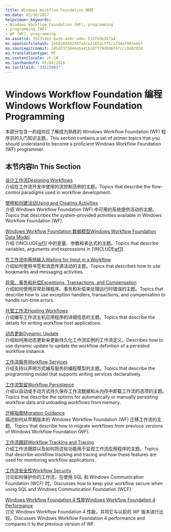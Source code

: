 ```yaml
---
title: Windows Workflow Foundation 编程
ms.date: 03/30/2017
helpviewer_keywords:
- Windows Workflow Foundation [WF], programming
- programming [WF]
- WF [WF], programming
ms.assetid: f62354e2-6a2b-4e8c-a4bc-533fb96267a4
ms.openlocfilehash: 2e60a98492947a5ce21652cff1ca7dda7993e8bf
ms.sourcegitcommit: 3d5d33f384eeba41b2dff79d096f47ccc8d8f03d
ms.translationtype: MT
ms.contentlocale: zh-CN
ms.lasthandoff: 05/04/2018
ms.locfileid: "33515683"
---
```

# <a name="windows-workflow-foundation-programming"></a><span data-ttu-id="dba88-102">Windows Workflow Foundation 编程</span><span class="sxs-lookup"><span data-stu-id="dba88-102">Windows Workflow Foundation Programming</span></span>
<span data-ttu-id="dba88-103">本部分包含一的组你应了解成为熟练的 Windows Workflow Foundation (WF) 程序员的入门知识主题。</span><span class="sxs-lookup"><span data-stu-id="dba88-103">This section contains a set of primer topics that you should understand to become a proficient Windows Workflow Foundation (WF) programmer.</span></span>  
  
## <a name="in-this-section"></a><span data-ttu-id="dba88-104">本节内容</span><span class="sxs-lookup"><span data-stu-id="dba88-104">In This Section</span></span>  
 [<span data-ttu-id="dba88-105">设计工作流</span><span class="sxs-lookup"><span data-stu-id="dba88-105">Designing Workflows</span></span>](../../../docs/framework/windows-workflow-foundation/designing-workflows.md)  
 <span data-ttu-id="dba88-106">介绍在工作流开发中使用的流控制范例的主题。</span><span class="sxs-lookup"><span data-stu-id="dba88-106">Topics that describe the flow-control paradigms used in workflow development.</span></span>  
  
 [<span data-ttu-id="dba88-107">使用和创建活动</span><span class="sxs-lookup"><span data-stu-id="dba88-107">Using and Creating Activities</span></span>](../../../docs/framework/windows-workflow-foundation/using-and-creating-activities.md)  
 <span data-ttu-id="dba88-108">介绍 Windows Workflow Foundation (WF) 中可用的系统提供活动的主题。</span><span class="sxs-lookup"><span data-stu-id="dba88-108">Topics that describes the system-provided activities available in Windows Workflow Foundation (WF).</span></span>  
  
 [<span data-ttu-id="dba88-109">Windows Workflow Foundation 数据模型</span><span class="sxs-lookup"><span data-stu-id="dba88-109">Windows Workflow Foundation Data Model</span></span>](../../../docs/framework/windows-workflow-foundation/data-model.md)  
 <span data-ttu-id="dba88-110">介绍 [!INCLUDE[wf1](../../../includes/wf1-md.md)] 中的变量、参数和表达式的主题。</span><span class="sxs-lookup"><span data-stu-id="dba88-110">Topics that describe variables, arguments and expressions in [!INCLUDE[wf1](../../../includes/wf1-md.md)].</span></span>  
  
 [<span data-ttu-id="dba88-111">在工作流中等待输入</span><span class="sxs-lookup"><span data-stu-id="dba88-111">Waiting for Input in a Workflow</span></span>](../../../docs/framework/windows-workflow-foundation/waiting-for-input-in-a-workflow.md)  
 <span data-ttu-id="dba88-112">介绍如何使用书签和消息传递活动的主题。</span><span class="sxs-lookup"><span data-stu-id="dba88-112">Topics that describes how to use bookmarks and messaging activities.</span></span>  
  
 [<span data-ttu-id="dba88-113">异常、事务和补偿</span><span class="sxs-lookup"><span data-stu-id="dba88-113">Exceptions, Transactions, and Compensation</span></span>](../../../docs/framework/windows-workflow-foundation/exceptions-transactions-and-compensation.md)  
 <span data-ttu-id="dba88-114">介绍如何使用异常处理程序、事务和补偿来处理运行时错误的主题。</span><span class="sxs-lookup"><span data-stu-id="dba88-114">Topics that describe how to use exception handlers, transactions, and compensation to handle run-time errors.</span></span>  
  
 [<span data-ttu-id="dba88-115">托管工作流</span><span class="sxs-lookup"><span data-stu-id="dba88-115">Hosting Workflows</span></span>](../../../docs/framework/windows-workflow-foundation/hosting-workflows.md)  
 <span data-ttu-id="dba88-116">介绍编写工作流主机应用程序的详细信息的主题。</span><span class="sxs-lookup"><span data-stu-id="dba88-116">Topics that describe the details for writing workflow host applications.</span></span>  
  
 [<span data-ttu-id="dba88-117">动态更新</span><span class="sxs-lookup"><span data-stu-id="dba88-117">Dynamic Update</span></span>](../../../docs/framework/windows-workflow-foundation/dynamic-update.md)  
 <span data-ttu-id="dba88-118">介绍如何用动态更新来更新持久化工作流实例的工作流定义。</span><span class="sxs-lookup"><span data-stu-id="dba88-118">Describes how to use dynamic update to update the workflow definition of a persisted workflow instance.</span></span>  
  
 [<span data-ttu-id="dba88-119">工作流服务</span><span class="sxs-lookup"><span data-stu-id="dba88-119">Workflow Services</span></span>](../../../docs/framework/wcf/feature-details/workflow-services.md)  
 <span data-ttu-id="dba88-120">介绍支持以声明方式编写服务的编程模型的主题。</span><span class="sxs-lookup"><span data-stu-id="dba88-120">Topics that describe the programming model that supports writing services declaratively.</span></span>  
  
 [<span data-ttu-id="dba88-121">工作流暂留</span><span class="sxs-lookup"><span data-stu-id="dba88-121">Workflow Persistence</span></span>](../../../docs/framework/windows-workflow-foundation/workflow-persistence.md)  
 <span data-ttu-id="dba88-122">介绍以自动或手动方式持久保存工作流数据和从内存中卸载工作流的选项的主题。</span><span class="sxs-lookup"><span data-stu-id="dba88-122">Topics that describe the options for automatically or manually persisting workflow data and unloading workflows from memory.</span></span>  
  
 [<span data-ttu-id="dba88-123">迁移指南</span><span class="sxs-lookup"><span data-stu-id="dba88-123">Migration Guidance</span></span>](../../../docs/framework/windows-workflow-foundation/migration-guidance.md)  
 <span data-ttu-id="dba88-124">描述如何从早期版本的 Windows Workflow Foundation (WF) 迁移工作流的主题。</span><span class="sxs-lookup"><span data-stu-id="dba88-124">Topics that describe how to migrate workflows from previous versions of Windows Workflow Foundation (WF).</span></span>  
  
 [<span data-ttu-id="dba88-125">工作流跟踪</span><span class="sxs-lookup"><span data-stu-id="dba88-125">Workflow Tracking and Tracing</span></span>](../../../docs/framework/windows-workflow-foundation/workflow-tracking-and-tracing.md)  
 <span data-ttu-id="dba88-126">介绍工作流跟踪以及如何将这些功能用于监视工作流应用程序的主题。</span><span class="sxs-lookup"><span data-stu-id="dba88-126">Topics that describe workflow tracking and tracing and how these features are used for monitoring workflow applications.</span></span>  
  
 [<span data-ttu-id="dba88-127">工作流安全性</span><span class="sxs-lookup"><span data-stu-id="dba88-127">Workflow Security</span></span>](../../../docs/framework/windows-workflow-foundation/workflow-security.md)  
 <span data-ttu-id="dba88-128">讨论如何保护你的工作流，在使用 SQL 和 Windows Communication Foundation (WCF) 时。</span><span class="sxs-lookup"><span data-stu-id="dba88-128">Discusses how to keep your workflow secure when using SQL and Windows Communication Foundation (WCF).</span></span>  
  
 [<span data-ttu-id="dba88-129">Windows Workflow Foundation 4 性能</span><span class="sxs-lookup"><span data-stu-id="dba88-129">Windows Workflow Foundation 4 Performance</span></span>](../../../docs/framework/windows-workflow-foundation/performance.md)  
 <span data-ttu-id="dba88-130">讨论 Windows Workflow Foundation 4 性能，并将它与以前的 WF 版本进行比较。</span><span class="sxs-lookup"><span data-stu-id="dba88-130">Discusses Windows Workflow Foundation 4 performance and compares it to the previous version of WF.</span></span>
